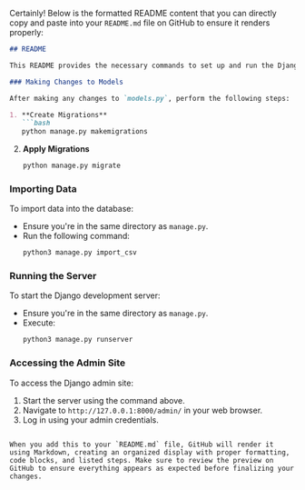 Certainly! Below is the formatted README content that you can directly copy and paste into your `README.md` file on GitHub to ensure it renders properly:

```markdown
## README

This README provides the necessary commands to set up and run the Django project. Ensure you follow the steps in sequence for optimal setup.

### Making Changes to Models

After making any changes to `models.py`, perform the following steps:

1. **Create Migrations**
   ```bash
   python manage.py makemigrations
   ```
2. **Apply Migrations**
   ```bash
   python manage.py migrate
   ```

### Importing Data

To import data into the database:

- Ensure you're in the same directory as `manage.py`.
- Run the following command:
  ```bash
  python3 manage.py import_csv
  ```

### Running the Server

To start the Django development server:

- Ensure you're in the same directory as `manage.py`.
- Execute:
  ```bash
  python3 manage.py runserver
  ```

### Accessing the Admin Site

To access the Django admin site:

1. Start the server using the command above.
2. Navigate to `http://127.0.0.1:8000/admin/` in your web browser.
3. Log in using your admin credentials.
```

When you add this to your `README.md` file, GitHub will render it using Markdown, creating an organized display with proper formatting, code blocks, and listed steps. Make sure to review the preview on GitHub to ensure everything appears as expected before finalizing your changes.
